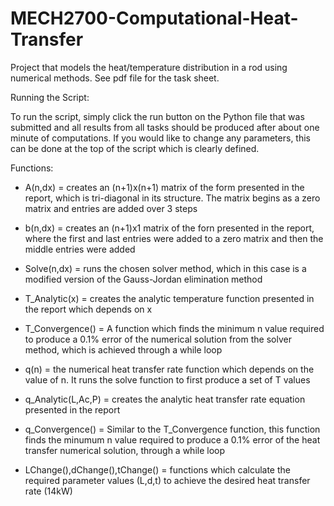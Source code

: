 # MECH2700-Computational-Heat-Transfer
Project that models the heat/temperature distribution in a rod using numerical methods. See pdf file for the task sheet.

Running the Script:

To run the script, simply click the run button on the Python file that was submitted and all results from all tasks should be produced after about one minute of computations. If you would like to change any parameters, this can be done at the top of the script which is clearly defined.

Functions:

- A(n,dx) = creates an (n+1)x(n+1) matrix of the form presented in the report, which is tri-diagonal in its structure. The matrix begins as a zero matrix and entries are added over 3 steps

- b(n,dx) = creates an (n+1)x1 matrix of the forn presented in the report, where the first and last entries were added to a zero matrix and then the middle entries were added

- Solve(n,dx) = runs the chosen solver method, which in this case is a modified version of the Gauss-Jordan elimination method

- T_Analytic(x) = creates the analytic temperature function presented in the report which depends on x

- T_Convergence() = A function which finds the minimum n value required to produce a 0.1% error of the numerical solution from the solver method, which is achieved through a while loop

- q(n) = the numerical heat transfer rate function which depends on the value of n. It runs the solve function to first produce a set of T values

- q_Analytic(L,Ac,P) = creates the analytic heat transfer rate equation presented in the report

- q_Convergence() = Similar to the T_Convergence function, this function finds the minumum n value required to produce a 0.1% error of the heat transfer numerical solution, through a while loop

- LChange(),dChange(),tChange() = functions which calculate the required parameter values (L,d,t) to achieve the desired heat transfer rate (14kW)

